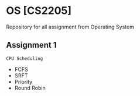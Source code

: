 # OS [CS2205]
Repository for all assignment from Operating System 
## Assignment 1 
```
CPU Scheduling
```
* FCFS
* SRFT
* Priority
* Round Robin

